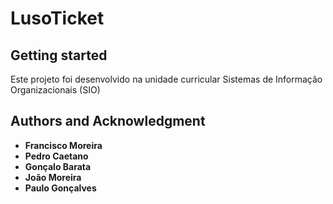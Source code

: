 # LusoTicket



## Getting started

Este projeto foi desenvolvido na unidade curricular Sistemas de Informação Organizacionais (SIO)


## Authors and Acknowledgment

- **Francisco Moreira**
- **Pedro Caetano**
- **Gonçalo Barata**
- **João Moreira**
- **Paulo Gonçalves**

